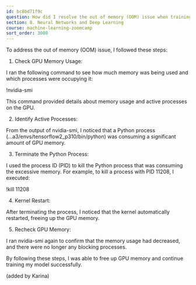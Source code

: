 ```yaml
---
id: bc8bd71f9c
question: How did I resolve the out of memory (OOM) issue when training my model on a GPU?
section: 8. Neural Networks and Deep Learning
course: machine-learning-zoomcamp
sort_order: 3000
---
```


To address the out of memory (OOM) issue, I followed these steps:

1. Check GPU Memory Usage:

I ran the following command to see how much memory was being used and which processes were occupying it:

!nvidia-smi

This command provided details about memory usage and active processes on the GPU.

2. Identify Active Processes:

From the output of nvidia-smi, I noticed that a Python process (...a3/envs/tensorflow2_p310/bin/python) was consuming a significant amount of GPU memory.

3. Terminate the Python Process:

I used the process ID (PID) to kill the Python process that was consuming the excessive memory. For example, to kill a process with PID 11208, I executed:

!kill 11208

4. Kernel Restart:

After terminating the process, I noticed that the kernel automatically restarted, freeing up the GPU memory.

5. Recheck GPU Memory:

I ran nvidia-smi again to confirm that the memory usage had decreased, and there were no longer any blocking processes.

By following these steps, I was able to free up GPU memory and continue training my model successfully.

(added by Karina)

